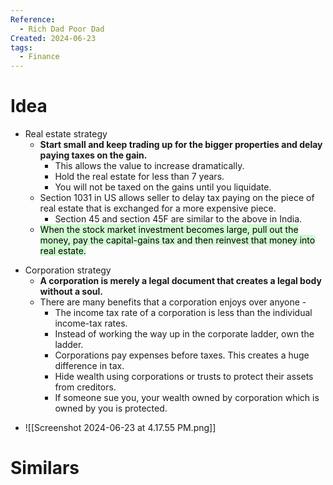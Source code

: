 ```yaml
---
Reference:
  - Rich Dad Poor Dad
Created: 2024-06-23
tags:
  - Finance
---
```

# Idea

* Real estate strategy
	* **Start small and keep trading up for the bigger properties and delay paying taxes on the gain.** 
		* This allows the value to increase dramatically. 
		* Hold the real estate for less than 7 years. 
		* You will not be taxed on the gains until you liquidate.
	* Section 1031 in US allows seller to delay tax paying on the piece of real estate that is exchanged for a more expensive piece. 
		* Section 45 and section 45F are similar to the above in India.
	* <mark style="background: #BBFABBA6;">When the stock market investment becomes large, pull out the money, pay the capital-gains tax and then reinvest that money into real estate.</mark>
    
- Corporation strategy
	- **A corporation is merely a legal document that creates a legal body without a soul.** 
	- There are many benefits that a corporation enjoys over anyone -
	    - The income tax rate of a corporation is less than the individual income-tax rates.
	    - Instead of working the way up in the corporate ladder, own the ladder.
	    - Corporations pay expenses before taxes. This creates a huge difference in tax.
	    - Hide wealth using corporations or trusts to protect their assets from creditors.
	    - If someone sue you, your wealth owned by corporation which is owned by you is protected.
* ![[Screenshot 2024-06-23 at 4.17.55 PM.png]]
# Similars

